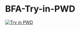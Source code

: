 # BFA-Try-in-PWD

[![Try in PWD](https://raw.githubusercontent.com/play-with-docker/stacks/master/assets/images/button.png)](https://labs.play-with-docker.com/?stack=https://raw.githubusercontent.com/maximilianoPizarro/BFA-Try-in-PWD/main/docker-compose.yml)
